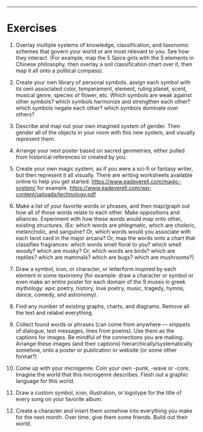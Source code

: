 ***

# Exercises

1. Overlay multiple systems of knowledge, classification, and taxonomic schemes that govern your world or are most relevant to you.  See how they interact. (For example, map the 5 Spice girls with the 5 elements in Chinese philosophy, then overlay a soil classification chart over it, then map it all onto a political compass). 

2. Create your own library of personal symbols. assign each symbol with its own associated color, temperament, element, ruling planet, scent, musical genre, species of flower, etc. Which symbols are weak against other symbols? which symbols harmonize and strengthen each other? which symbols negate each other? which symbols dominate over others? 

3. Describe and map out your own imagined system of gender. Then gender all of the objects in your room with this new system, and visually represent them.

4. Arrange your next poster based on sacred geometries, either pulled from historical references or created by you. 

5. Create your own magic system, as if you were a sci-fi or fantasy writer, but then represent it all visually.  There are writing worksheets available online to help you get started: https://www.eadeverell.com/magic-system/ for example. https://www.eadeverell.com/wp-content/uploads/technology.pdf

6. Make a list of your favorite words or phrases, and then map/graph out how all of those words relate to each other. Make oppositions and alliances. Experiment with how these words would map onto other, existing structures. (Ex: which words are phlegmatic, which are choleric, melancholic, and sanguine? Or, which words would you associate with each tarot card in the major arcana? Or, map the words onto a chart that classifies fragrances: which words smell floral to you? which smell woody? which are musky? Or, which words are birds? which are reptiles? which are mammals? which are bugs? which are mushrooms?)

7. Draw a symbol, icon, or character, or letterform inspired by each element in some taxonomy (for example: draw a character or symbol or even make an entire poster for each domain of the 9 muses in greek mythology: epic poetry, history, love poetry, music, tragedy, hymns, dance, comedy, and astronomy). 

8. Find any number of existing graphs, charts, and diagrams. Remove all the text and relabel everything.

9. Collect found words or phrases (can come from anywhere — snippets of dialogue, text messages, lines from poems). Use them as the captions for images. Be mindful of the connections you are making. Arrange these images (and their captions) hierarchically/systematically somehow, onto a poster or publication or website (or some other format?)

10. Come up with your microgenre. Coin your own -punk, -wave or -core. Imagine the world that this microgenre describes. Flesh out a graphic language for this world. 

11. Draw a custom symbol, icon, illustration, or logotype for the title of every song on your favorite album. 

12. Create a character and insert them somehow into everything you make for the next month. Over time, give them some friends. Build out their world. 
